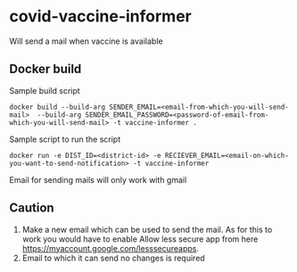 # covid-vaccine-informer
Will send a mail when vaccine is available

## Docker build
Sample build script

``` docker build --build-arg SENDER_EMAIL=<email-from-which-you-will-send-mail>  --build-arg SENDER_EMAIL_PASSWORD=<password-of-email-from-which-you-will-send-mail> -t vaccine-informer . ```

Sample script to run the script 

```docker run -e DIST_ID=<district-id> -e RECIEVER_EMAIL=<email-on-which-you-want-to-send-notification> -t vaccine-informer```

Email for sending mails will only work with gmail

## Caution 
1) Make a new email which can be used to send the mail. As for this to work you would have to enable Allow less secure app from here https://myaccount.google.com/lesssecureapps.
2) Email to which it can send no changes is required
